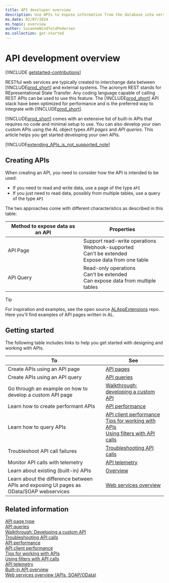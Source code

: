 ```yaml
---
title: API developer overview
description: Use APIs to expose information from the database into versioned, OData v4 enabled REST web services.
ms.date: 02/07/2024
ms.topic: overview
author: SusanneWindfeldPedersen
ms.collection: get-started
---
```


# API development overview

[!INCLUDE [getstarted-contributions](includes/getstarted-contributions.md)]

RESTful web services are typically created to interchange data between [!INCLUDE[prod_short](../developer/includes/prod_short.md)] and external systems. The acronym REST stands for REpresentational State Transfer. Any coding language capable of calling REST APIs can be used to use this feature. The [!INCLUDE[prod_short](../developer/includes/prod_short.md)] API stack have been optimized for performance and is the preferred way to integrate with [!INCLUDE[prod_short](../developer/includes/prod_short.md)].

[!INCLUDE[prod_short](../developer/includes/prod_short.md)] comes with an extensive list of built-in APIs that requires no code and minimal setup to use. You can also develop your own custom APIs using the AL object types *API pages* and *API queries*. This article helps you get started developing your own APIs.

[!INCLUDE[extending_APIs_is_not_supported_note](includes/include-extending-APIs-is-not-supported-note.md)]

## Creating APIs

When creating an API, you need to consider how the API is intended to be used: 

* If you need to read and write data, use a page of the type `API`
* If you just need to read data, possibly from multiple tables, use a query of the type `API`

The two approaches come with different characteristics as described in this table:

|Method to expose data as an API | Properties |
|---------------------------|------------|
| API Page   | Support read-write operations <br> Webhook-supported <br> Can't be extended <br> Expose data from one table |
| API Query  | Read-only operations <br> Can't be extended <br> Can expose data from multiple tables |


> [!TIP]  
> For inspiration and examples, see the open source [ALAppExtensions](https://github.com/microsoft/ALAppExtensions/tree/main/Apps/W1/APIV2/app/src/pages) repo. Here you'll find examples of API pages written in AL.


## Getting started

The following table includes links to help you get started with designing and working with APIs.

|To      |See      | 
|--------|---------| 
|Create APIs using an API page| [API pages](devenv-api-pagetype.md)  | 
|Create APIs using an API query| [API queries](devenv-api-querytype.md) | 
|Go through an example on how to develop a custom API page| [Walkthrough: developing a custom API](devenv-develop-custom-api.md) |
|Learn how to create performant APIs| [API performance](../webservices/web-service-performance.md)  | 
|Learn how to query APIs | [API client performance](../webservices/odata-client-performance.md) <br> [Tips for working with APIs](devenv-connect-apps-tips.md) <br> [Using filters with API calls](devenv-connect-apps-filtering.md) |
|Troubleshoot API call failures| [Troubleshooting API calls](../webservices/dynamics-error-codes.md) | 
|Monitor API calls with telemetry| [API telemetry](../webservices/web-service-telemetry.md) |
|Learn about existing (built-in) APIs | [Overview](../webservices/api-overview.md) |
|Learn about the difference between APIs and exposing UI pages as OData/SOAP webservices | [Web services overview](../webservices/web-services.md) |

## Related information

[API page type](devenv-api-pagetype.md)  
[API queries](devenv-api-querytype.md)  
[Walkthrough: Developing a custom API](devenv-develop-custom-api.md)  
[Troubleshooting API calls](../webservices/dynamics-error-codes.md)  
[API performance](../webservices/web-service-performance.md)  
[API client performance](../webservices/odata-client-performance.md)  
[Tips for working with APIs](devenv-connect-apps-tips.md)  
[Using filters with API calls](devenv-connect-apps-filtering.md)  
[API telemetry](../webservices/web-service-telemetry.md)  
[Built-in API overview](../webservices/api-overview.md)  
[Web services overview (APIs, SOAP/OData)](../webservices/web-services.md)  
